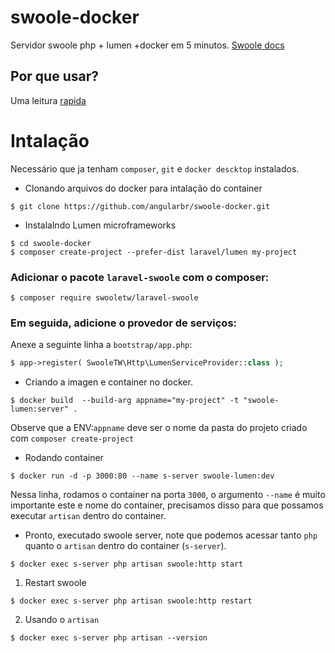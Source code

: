# swoole-docker
Servidor swoole php + lumen +docker em 5 minutos.
[Swoole docs](https://www.swoole.co.uk/docs/)
## Por que usar?
Uma leitura [rapida](https://morettic.com.br/wp2/swoole-php-extensao/)

# Intalação
Necessário que ja tenham  `composer`, `git` e `docker descktop` instalados.

* Clonando arquivos do docker para intalação do container
```shell
$ git clone https://github.com/angularbr/swoole-docker.git 

```
* Instalalndo Lumen microframeworks
```
$ cd swoole-docker
$ composer create-project --prefer-dist laravel/lumen my-project
```
### Adicionar o pacote `laravel-swoole` com o composer:
```
$ composer require swooletw/laravel-swoole
```
### Em seguida, adicione o provedor de serviços:
Anexe a seguinte linha a `bootstrap/app.php`:
```php
$ app->register( SwooleTW\Http\LumenServiceProvider::class );
```
* Criando a imagen e container no docker.
```shell
$ docker build  --build-arg appname="my-project" -t "swoole-lumen:server" .
```
Observe que a ENV:`appname` deve ser o nome da pasta do projeto criado com `composer create-project`
* Rodando container 
```shell
$ docker run -d -p 3000:80 --name s-server swoole-lumen:dev
```
Nessa linha, rodamos o container na porta `3000`, o argumento `--name` é muito importante este e nome do container, precisamos disso para que possamos executar `artisan` dentro do container.
* Pronto, executado swoole server, note que podemos acessar tanto `php` quanto o `artisan` dentro do container (`s-server`).
 ```shell
$ docker exec s-server php artisan swoole:http start
```
 1) Restart swoole
```shell
$ docker exec s-server php artisan swoole:http restart
```
2) Usando o `artisan`
```shell
$ docker exec s-server php artisan --version
```
